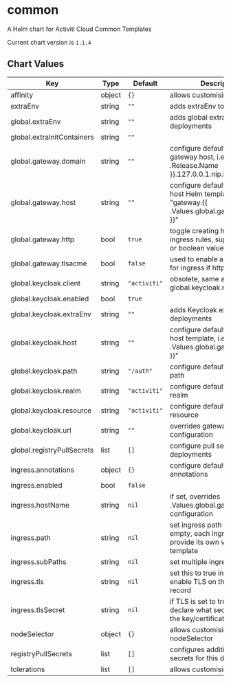 common
======
A Helm chart for Activiti Cloud Common Templates

Current chart version is `1.1.4`





## Chart Values

| Key | Type | Default | Description |
|-----|------|---------|-------------|
| affinity | object | `{}` | allows customising affinity |
| extraEnv | string | `""` | adds extraEnv to deployments |
| global.extraEnv | string | `""` | adds global extraEnv to deployments |
| global.extraInitContainers | string | `""` |  |
| global.gateway.domain | string | `""` | configure default domain for gateway host, i.e. "{{ .Release.Name }}.127.0.0.1.nip.io" |
| global.gateway.host | string | `""` | configure default gateway host Helm template, i.e. "gateway.{{ .Values.global.gateway.domain }}" |
| global.gateway.http | bool | `true` | toggle creating http or https ingress rules, supports literal or boolean values |
| global.gateway.tlsacme | bool | `false` | used to enable automatic TLS for ingress if http is false |
| global.keycloak.client | string | `"activiti"` | obsolete, same as global.keycloak.resource |
| global.keycloak.enabled | bool | `true` |  |
| global.keycloak.extraEnv | string | `""` | adds Keycloak extraEnv to deployments |
| global.keycloak.host | string | `""` | configure default keycloak host template, i.e "identity.{{ .Values.global.gateway.domain }}" |
| global.keycloak.path | string | `"/auth"` | configure default keycloak path |
| global.keycloak.realm | string | `"activiti"` | configure default Keycloak realm |
| global.keycloak.resource | string | `"activiti"` | configure default Keycloak resource |
| global.keycloak.url | string | `""` | overrides gateway host configuration |
| global.registryPullSecrets | list | `[]` | configure pull secrets for all deployments |
| ingress.annotations | object | `{}` | configure default ingress annotations |
| ingress.enabled | bool | `false` |  |
| ingress.hostName | string | `nil` | if set, overrides .Values.global.gateway.host configuration |
| ingress.path | string | `nil` | set ingress path @default empty, each ingress should provide its own value or template |
| ingress.subPaths | string | `nil` | set multiple ingress subpaths |
| ingress.tls | string | `nil` | set this to true in order to enable TLS on the ingress record |
| ingress.tlsSecret | string | `nil` | if TLS is set to true, you must declare what secret will store the key/certificate for TLS |
| nodeSelector | object | `{}` | allows customising nodeSelector |
| registryPullSecrets | list | `[]` | configures additional pull secrets for this deployment |
| tolerations | list | `[]` | allows customising tolerations |
